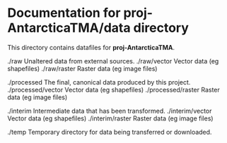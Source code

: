 # Documentation for proj-AntarcticaTMA/data directory
This directory contains datafiles for **proj-AntarcticaTMA**.

./raw     Unaltered data from external sources.
    ./raw/vector   Vector data (eg shapefiles)
    ./raw/raster   Raster data (eg image files)

./processed  The final, canonical data produced by this project.
    ./processed/vector   Vector data (eg shapefiles)
    ./processed/raster   Raster data (eg image files)

./interim    Intermediate data that has been transformed.
    ./interim/vector   Vector data (eg shapefiles)
    ./interim/raster   Raster data (eg image files)

./temp   Temporary directory for data being transferred or downloaded.
